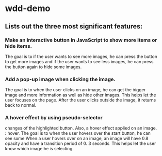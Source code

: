# wdd-demo
## Lists out the three most significant features:
### Make an interactive button in JavaScript to show more items or hide items.
The goal is to if the user wants to see more images, he can press the button
to get more images and if the user wants to see less images, he can press the
button again to hide some images.
### Add a pop-up image when clicking the image.
The goal is to when the user clicks on an image, he can get the bigger image
and more information as well as hide other images. This helps let the user
focuses on the page. After the user clicks outside the image, it returns back
to normal.
### A hover effect by using pseudo-selector
changes of the highlighted button. Also, a hover effect applied on an image.
: hover.
The goal is to when the user hovers over the start button, he can see some
When a user hovers over on an image, an image will have 0.8 opacity and
have a transition period of 0. 3 seconds. This helps let the user know which
image he is selecting.
